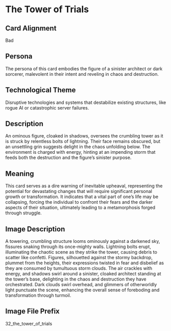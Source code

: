 # The Tower of Trials

## Card Alignment
Bad

## Persona
The persona of this card embodies the figure of a sinister architect or dark sorcerer, malevolent in their intent and reveling in chaos and destruction.

## Technological Theme
Disruptive technologies and systems that destabilize existing structures, like rogue AI or catastrophic server failures.

## Description
An ominous figure, cloaked in shadows, oversees the crumbling tower as it is struck by relentless bolts of lightning. Their face remains obscured, but an unsettling grin suggests delight in the chaos unfolding below. The environment is charged with energy, hinting at an impending storm that feeds both the destruction and the figure’s sinister purpose.

## Meaning
This card serves as a dire warning of inevitable upheaval, representing the potential for devastating changes that will require significant personal growth or transformation. It indicates that a vital part of one’s life may be collapsing, forcing the individual to confront their fears and the darker aspects of their situation, ultimately leading to a metamorphosis forged through struggle. 

## Image Description
A towering, crumbling structure looms ominously against a darkened sky, fissures snaking through its once-mighty walls. Lightning bolts erupt, illuminating the chaotic scene as they strike the tower, causing debris to scatter like confetti. Figures, silhouetted against the stormy backdrop, plummet from the heights, their expressions twisted in fear and disbelief as they are consumed by tumultuous storm clouds. The air crackles with energy, and shadows swirl around a sinister, cloaked architect standing at the tower’s base, delighting in the chaos and destruction they have orchestrated. Dark clouds swirl overhead, and glimmers of otherworldly light punctuate the scene, enhancing the overall sense of foreboding and transformation through turmoil.

## Image File Prefix
32_the_tower_of_trials